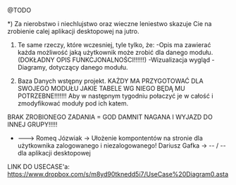 @TODO

*) Za nierobstwo i niechlujstwo oraz wieczne leniestwo skazuje Cie na zrobienie calej aplikacji desktopowej na jutro.


1) Te same rzeczy, które wczesniej, tyle tylko, że:
  -Opis ma zawierać każda możliwość jaką użytkownik może zrobić dla danego modułu. (DOKŁADNY OPIS FUNKCJONALNOŚCI!!!!!!)
  -Wizualizacja wygląd
  -Diagramy, dotyczący danego modułu. 
  
2) Baza Danych wstępny projekt. KAŻDY MA PRZYGOTOWAĆ DLA SWOJEGO MODUŁU JAKIE TABELE WG NIEGO BĘDĄ MU POTRZEBNE!!!!!!!
  Aby w następnym tygodniu połaczyć je w całość i zmodyfikować moduły pod ich katem.
  
  BRAK ZROBIONEGO ZADANIA = GOD DAMNIT NAGANA I WYJAZD DO INNEJ GRUPY!!!!!
  
  + --->
  Romeq Józwiak -> Ułożenie kompontentów na stronie dla użytkownika zalogowanego i niezalogowanego!
  Dariusz Gafka -> -- / -- dla aplikacji desktopowej

LINK DO USECASE'a:
https://www.dropbox.com/s/m8yd90tknedd5i7/UseCase%20Diagram0.asta
